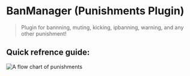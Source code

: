 # BanManager (Punishments Plugin)

> Plugin for bannning, muting, kicking, ipbanning, warning, and any other punishment!
## Quick refrence guide:
![A flow chart of punishments](BanPunishments.png)
